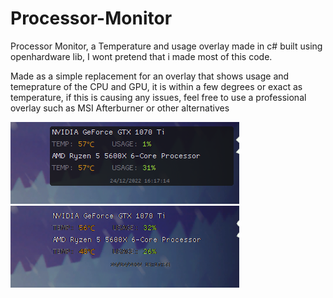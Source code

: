 # Processor-Monitor
Processor Monitor, a Temperature and usage overlay made in c#
built using openhardware lib, I wont pretend that i made most of this code.

Made as a simple replacement for an overlay that shows usage and temeprature of the CPU and GPU, it is within a few degrees or exact as temperature,  if this is causing any issues, feel free to use a professional overlay such as MSI Afterburner or other alternatives

![Screenshot](withbg.png)
![Screenshot](withoutbg.png)
